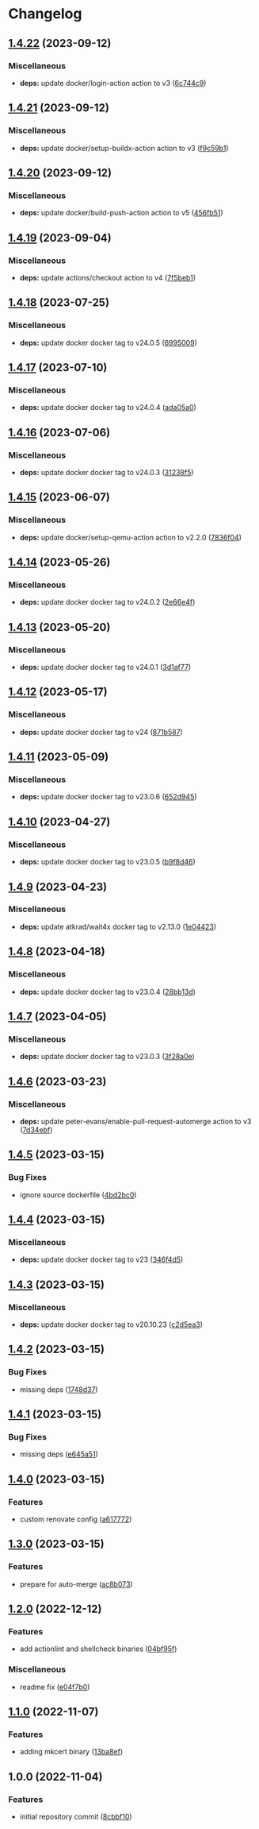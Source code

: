 # Changelog

## [1.4.22](https://github.com/wayofdev/docker-build-deps/compare/v1.4.21...v1.4.22) (2023-09-12)


### Miscellaneous

* **deps:** update docker/login-action action to v3 ([6c744c9](https://github.com/wayofdev/docker-build-deps/commit/6c744c9bdcf79f869634e5793a5e7d9f3a6f948f))

## [1.4.21](https://github.com/wayofdev/docker-build-deps/compare/v1.4.20...v1.4.21) (2023-09-12)


### Miscellaneous

* **deps:** update docker/setup-buildx-action action to v3 ([f9c59b1](https://github.com/wayofdev/docker-build-deps/commit/f9c59b14d4932b1a09fe0e9ad3c65336c6eecf1a))

## [1.4.20](https://github.com/wayofdev/docker-build-deps/compare/v1.4.19...v1.4.20) (2023-09-12)


### Miscellaneous

* **deps:** update docker/build-push-action action to v5 ([456fb51](https://github.com/wayofdev/docker-build-deps/commit/456fb5148914dc56d30b38b09ef34fe83a10a8a6))

## [1.4.19](https://github.com/wayofdev/docker-build-deps/compare/v1.4.18...v1.4.19) (2023-09-04)


### Miscellaneous

* **deps:** update actions/checkout action to v4 ([7f5beb1](https://github.com/wayofdev/docker-build-deps/commit/7f5beb165aa26c58f60cb0dfd9cc3fdd23354c1c))

## [1.4.18](https://github.com/wayofdev/docker-build-deps/compare/v1.4.17...v1.4.18) (2023-07-25)


### Miscellaneous

* **deps:** update docker docker tag to v24.0.5 ([6995009](https://github.com/wayofdev/docker-build-deps/commit/6995009bac0b4c7131de0cc74509109238eb62a0))

## [1.4.17](https://github.com/wayofdev/docker-build-deps/compare/v1.4.16...v1.4.17) (2023-07-10)


### Miscellaneous

* **deps:** update docker docker tag to v24.0.4 ([ada05a0](https://github.com/wayofdev/docker-build-deps/commit/ada05a00f1a11aa00d941142bcbb6f861c4f9479))

## [1.4.16](https://github.com/wayofdev/docker-build-deps/compare/v1.4.15...v1.4.16) (2023-07-06)


### Miscellaneous

* **deps:** update docker docker tag to v24.0.3 ([31238f5](https://github.com/wayofdev/docker-build-deps/commit/31238f511273885f5c62699d083067c073074d3f))

## [1.4.15](https://github.com/wayofdev/docker-build-deps/compare/v1.4.14...v1.4.15) (2023-06-07)


### Miscellaneous

* **deps:** update docker/setup-qemu-action action to v2.2.0 ([7836f04](https://github.com/wayofdev/docker-build-deps/commit/7836f044d4b7cc6db44c71cc1756f32043a0aacd))

## [1.4.14](https://github.com/wayofdev/docker-build-deps/compare/v1.4.13...v1.4.14) (2023-05-26)


### Miscellaneous

* **deps:** update docker docker tag to v24.0.2 ([2e66e4f](https://github.com/wayofdev/docker-build-deps/commit/2e66e4f4337b80df565fb6127f4cb77695de365c))

## [1.4.13](https://github.com/wayofdev/docker-build-deps/compare/v1.4.12...v1.4.13) (2023-05-20)


### Miscellaneous

* **deps:** update docker docker tag to v24.0.1 ([3d1af77](https://github.com/wayofdev/docker-build-deps/commit/3d1af772105d0739fa60ae70940346c141b3326d))

## [1.4.12](https://github.com/wayofdev/docker-build-deps/compare/v1.4.11...v1.4.12) (2023-05-17)


### Miscellaneous

* **deps:** update docker docker tag to v24 ([871b587](https://github.com/wayofdev/docker-build-deps/commit/871b58737bbc752733fbc87cd70ccf88611e0eb5))

## [1.4.11](https://github.com/wayofdev/docker-build-deps/compare/v1.4.10...v1.4.11) (2023-05-09)


### Miscellaneous

* **deps:** update docker docker tag to v23.0.6 ([652d945](https://github.com/wayofdev/docker-build-deps/commit/652d945cc171f678d44c71f112d2523667330f96))

## [1.4.10](https://github.com/wayofdev/docker-build-deps/compare/v1.4.9...v1.4.10) (2023-04-27)


### Miscellaneous

* **deps:** update docker docker tag to v23.0.5 ([b9f8d46](https://github.com/wayofdev/docker-build-deps/commit/b9f8d465713524742334e16876aad9edcb35ca21))

## [1.4.9](https://github.com/wayofdev/docker-build-deps/compare/v1.4.8...v1.4.9) (2023-04-23)


### Miscellaneous

* **deps:** update atkrad/wait4x docker tag to v2.13.0 ([1e04423](https://github.com/wayofdev/docker-build-deps/commit/1e044234d5b0c75ea4fcce74c6c371914e29b898))

## [1.4.8](https://github.com/wayofdev/docker-build-deps/compare/v1.4.7...v1.4.8) (2023-04-18)


### Miscellaneous

* **deps:** update docker docker tag to v23.0.4 ([28bb13d](https://github.com/wayofdev/docker-build-deps/commit/28bb13d522de98b1a4e80ab44dd237c3324483a3))

## [1.4.7](https://github.com/wayofdev/docker-build-deps/compare/v1.4.6...v1.4.7) (2023-04-05)


### Miscellaneous

* **deps:** update docker docker tag to v23.0.3 ([3f28a0e](https://github.com/wayofdev/docker-build-deps/commit/3f28a0e59867410bfcafb83faecb49e2f9151489))

## [1.4.6](https://github.com/wayofdev/docker-build-deps/compare/v1.4.5...v1.4.6) (2023-03-23)


### Miscellaneous

* **deps:** update peter-evans/enable-pull-request-automerge action to v3 ([7d34ebf](https://github.com/wayofdev/docker-build-deps/commit/7d34ebf4bec1224beb5800c5476b5480e4307ff2))

## [1.4.5](https://github.com/wayofdev/docker-build-deps/compare/v1.4.4...v1.4.5) (2023-03-15)


### Bug Fixes

* ignore source dockerfile ([4bd2bc0](https://github.com/wayofdev/docker-build-deps/commit/4bd2bc0ada4a3227732ae02bb4eb2d44dcbcdf0b))

## [1.4.4](https://github.com/wayofdev/docker-build-deps/compare/v1.4.3...v1.4.4) (2023-03-15)


### Miscellaneous

* **deps:** update docker docker tag to v23 ([346f4d5](https://github.com/wayofdev/docker-build-deps/commit/346f4d538abe205fff7750e44f7c76115254fae3))

## [1.4.3](https://github.com/wayofdev/docker-build-deps/compare/v1.4.2...v1.4.3) (2023-03-15)


### Miscellaneous

* **deps:** update docker docker tag to v20.10.23 ([c2d5ea3](https://github.com/wayofdev/docker-build-deps/commit/c2d5ea33a312cf43781790a85e770640cc89265e))

## [1.4.2](https://github.com/wayofdev/docker-build-deps/compare/v1.4.1...v1.4.2) (2023-03-15)


### Bug Fixes

* missing deps ([1748d37](https://github.com/wayofdev/docker-build-deps/commit/1748d370f4f7dd98f69be3e3209042d66c2b3f88))

## [1.4.1](https://github.com/wayofdev/docker-build-deps/compare/v1.4.0...v1.4.1) (2023-03-15)


### Bug Fixes

* missing deps ([e645a51](https://github.com/wayofdev/docker-build-deps/commit/e645a513877006a8c9d8b40eceec31907c08d923))

## [1.4.0](https://github.com/wayofdev/docker-build-deps/compare/v1.3.0...v1.4.0) (2023-03-15)


### Features

* custom renovate config ([a617772](https://github.com/wayofdev/docker-build-deps/commit/a617772db58775f0ecf7b1681cb0a8354773a3b9))

## [1.3.0](https://github.com/wayofdev/docker-build-deps/compare/v1.2.0...v1.3.0) (2023-03-15)


### Features

* prepare for auto-merge ([ac8b073](https://github.com/wayofdev/docker-build-deps/commit/ac8b073048fef51586753b4e0ae04398f0a154d7))

## [1.2.0](https://github.com/wayofdev/docker-build-deps/compare/v1.1.0...v1.2.0) (2022-12-12)


### Features

* add actionlint and shellcheck binaries ([04bf95f](https://github.com/wayofdev/docker-build-deps/commit/04bf95f51b22f230739ec9d98a798423f3cca143))


### Miscellaneous

* readme fix ([e04f7b0](https://github.com/wayofdev/docker-build-deps/commit/e04f7b07ddc892b3321c5d0947f63490ad339b8d))

## [1.1.0](https://github.com/wayofdev/docker-build-deps/compare/v1.0.0...v1.1.0) (2022-11-07)


### Features

* adding mkcert binary ([13ba8ef](https://github.com/wayofdev/docker-build-deps/commit/13ba8efb910bd18709892d29983e8b5dc2ca4682))

## 1.0.0 (2022-11-04)


### Features

* initial repository commit ([8cbbf10](https://github.com/wayofdev/docker-build-deps/commit/8cbbf10f1c888e3a005ce531126c59b742b1b964))
